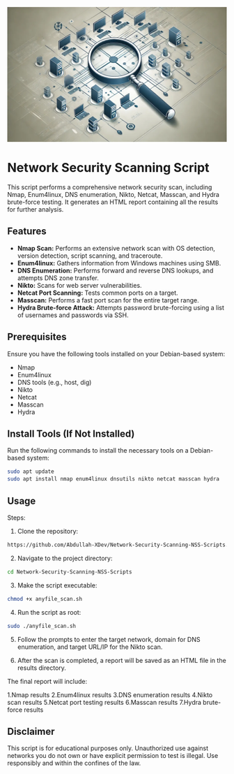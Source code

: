 ![Alt text](NSS.webp)

# Network Security Scanning Script

This script performs a comprehensive network security scan, including Nmap, Enum4linux, DNS enumeration, Nikto, Netcat, Masscan, and Hydra brute-force testing. It generates an HTML report containing all the results for further analysis.

## Features
- **Nmap Scan:** Performs an extensive network scan with OS detection, version detection, script scanning, and traceroute.
- **Enum4linux:** Gathers information from Windows machines using SMB.
- **DNS Enumeration:** Performs forward and reverse DNS lookups, and attempts DNS zone transfer.
- **Nikto:** Scans for web server vulnerabilities.
- **Netcat Port Scanning:** Tests common ports on a target.
- **Masscan:** Performs a fast port scan for the entire target range.
- **Hydra Brute-force Attack:** Attempts password brute-forcing using a list of usernames and passwords via SSH.

## Prerequisites
Ensure you have the following tools installed on your Debian-based system:
- Nmap
- Enum4linux
- DNS tools (e.g., host, dig)
- Nikto
- Netcat
- Masscan
- Hydra

## Install Tools (If Not Installed)
Run the following commands to install the necessary tools on a Debian-based system:

```bash
sudo apt update
sudo apt install nmap enum4linux dnsutils nikto netcat masscan hydra
```
## Usage
Steps:
1. Clone the repository:
```bash
https://github.com/Abdullah-XDev/Network-Security-Scanning-NSS-Scripts.git
```
2. Navigate to the project directory:
```bash
cd Network-Security-Scanning-NSS-Scripts
```
3. Make the script executable:
```bash
chmod +x anyfile_scan.sh
```
4. Run the script as root:
```bash
sudo ./anyfile_scan.sh
```
5. Follow the prompts to enter the target network, domain for DNS enumeration, and target URL/IP for the Nikto scan.

6. After the scan is completed, a report will be saved as an HTML file in the results directory.

  The final report will include:

1.Nmap results
2.Enum4linux results
3.DNS enumeration results
4.Nikto scan results
5.Netcat port testing results
6.Masscan results
7.Hydra brute-force results
## Disclaimer
This script is for educational purposes only. Unauthorized use against networks you do not own or have explicit permission to test is illegal. Use responsibly and within the confines of the law.

